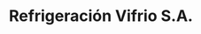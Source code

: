 ---
title: "Refrigeración Vifrio S.A."
url: /san-diego/refrigeracion-vifrio-s-a/
shop: electrónica
---